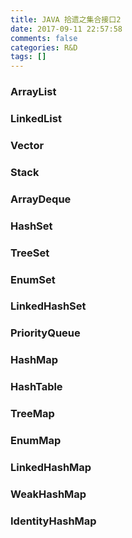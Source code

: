 ```yaml
---
title: JAVA 拾遗之集合接口2
date: 2017-09-11 22:57:58
comments: false
categories: R&D
tags: []
---
```


### ArrayList

### LinkedList

### Vector

### Stack

### ArrayDeque

### HashSet

### TreeSet

### EnumSet

### LinkedHashSet

### PriorityQueue

### HashMap

### HashTable

### TreeMap

### EnumMap

### LinkedHashMap

### WeakHashMap

### IdentityHashMap